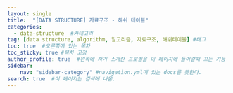 ```yaml
---
layout: single
title:  "[DATA STRUCTURE] 자료구조 - 해쉬 테이블"
categories: 
  - data-structure  #카테고리
tag: [data structure, algorithm, 알고리즘, 자료구조, 해쉬테이블] #태그
toc: true  #오른쪽에 있는 목차
toc_sticky: true #목차 고정
author_profile: true  #왼쪽에 자기 소개란 프로필을 이 페이지에 들어갈때 끄는 기능
sidebar:
    nav: "sidebar-category" #navigation.yml에 있는 docs를 뜻한다.
search: true  #이 페이지는 검색에 나옴.
---
```

